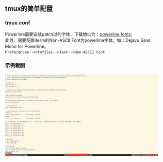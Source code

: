 ## tmux的简单配置

### tmux.conf

Powerline需要安装patch过的字体，下载地址为：[powerline fonts](https://github.com/powerline/fonts);  
此外，需要配置iterm的Non-ASCII Font为powerline字体，如：Dejavu Sans Mono for Powerline。  
`Preferences-->Profiles-->Text-->Non-ASCII Font`

### 示例截图  
![](tmux.png)
